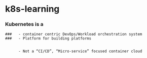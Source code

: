 #  k8s-learning

### Kubernetes is a 
```
###   - container centric DevOps/Workload orchestration system   
###   - Platform for building platforms 

      
      - Not a “CI/CD”, “Micro-service” focused container cloud 
         
 
 
